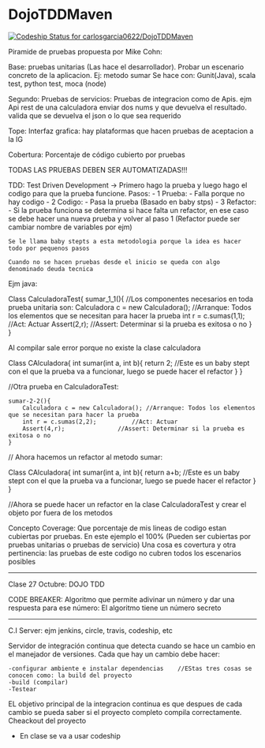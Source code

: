 # DojoTDDMaven
[ ![Codeship Status for carlosgarcia0622/DojoTDDMaven](https://app.codeship.com/projects/cf73e820-c1a0-0136-4ecd-36058d66dee7/status?branch=master)](https://app.codeship.com/projects/313711)

Piramide de pruebas propuesta por Mike Cohn:

Base: pruebas unitarias (Las hace el desarrollador). Probar un escenario concreto de la aplicacion. Ej: metodo sumar Se hace con: Gunit(Java), scala test, python test, moca (node)

Segundo: Pruebas de servicios: Pruebas de integracion como de Apis. ejm Api rest de una calculadora enviar dos nums y que devuelva el resultado. valida que se devuelva el json o lo que sea requerido

Tope: Interfaz grafica: hay plataformas que hacen pruebas de aceptacion a la IG 

Cobertura: Porcentaje de código cubierto por pruebas


TODAS LAS PRUEBAS DEBEN SER AUTOMATIZADAS!!!

TDD: Test Driven Development -> Primero hago la prueba y luego hago el codigo para que la prueba funcione.
	Pasos: 
	- 1 Prueba: 
			- Falla porque no hay codigo
	- 2 Codigo: 
			- Pasa la prueba (Basado en baby stps)
	- 3 Refactor:   
			- Si la prueba funciona se determina si hace falta un refactor, en ese caso se debe hacer una nueva prueba y volver al paso 1
			(Refactor puede ser cambiar nombre de variables por ejm)

	Se le llama baby stepts a esta metodologia porque la idea es hacer todo por pequenos pasos

	Cuando no se hacen pruebas desde el inicio se queda con algo denominado deuda tecnica

Ejm java:

Class CalculadoraTest{
	sumar_1_1(){				   //Los componentes necesarios en toda prueba unitaria son:
		Calculadora c = new Calculadora(); //Arranque: Todos los elementos que se necesitan para hacer la prueba
		int r = c.sumas(1,1);		   //Act: Actuar
		Assert(2,r);			   //Assert: Determinar si la prueba es exitosa o no
	}	
}

Al compilar sale error porque no existe la clase calculadora

Class CAlculadora{
	int sumar(int a, int b){
		return 2;		//Este es un baby stept con el que la prueba va a funcionar, luego se puede hacer el refactor
	}
}


//Otra prueba en CalculadoraTest:
	
	sumar-2-2(){
		Calculadora c = new Calculadora(); //Arranque: Todos los elementos que se necesitan para hacer la prueba
		int r = c.sumas(2,2);		   //Act: Actuar
		Assert(4,r);			   //Assert: Determinar si la prueba es exitosa o no
	}

// Ahora hacemos un refactor al metodo sumar:

Class CAlculadora{
	int sumar(int a, int b){
		return a+b;		//Este es un baby stept con el que la prueba va a funcionar, luego se puede hacer el refactor
	}
}


//Ahora se puede hacer un refactor en la clase CalculadoraTest y crear el objeto por fuera de los metodos


Concepto Coverage: Que porcentaje de mis lineas de codigo estan cubiertas por pruebas. En este ejemplo el 100% (Pueden ser cubiertas por pruebas unitarias o pruebas de servicio)
Una cosa es covertura y otra pertinencia: las pruebas de este codigo no cubren todos los escenarios posibles

_____________________________________________________________________________________________________________________________________________________________________________________________________________

Clase 27 Octubre: DOJO TDD

CODE BREAKER: Algoritmo que permite adivinar un número y dar una respuesta para ese número: El algoritmo tiene un número secreto


_____________________________________________________________________________________________________________________________________________________________________________________________________________

C.I Server: ejm jenkins, circle, travis, codeship, etc

Servidor de integración continua que detecta cuando se hace un cambio en el manejador de versiones. Cada que hay un cambio debe hacer:

	-configurar ambiente e instalar dependencias	//EStas tres cosas se conocen como: la build del proyecto
	-build (compilar)
	-Testear

EL objetivo principal de la integracion continua es que despues de cada cambio se pueda saber si el proyecto completo compila correctamente. Cheackout del proyecto

- En clase se va a usar codeship



